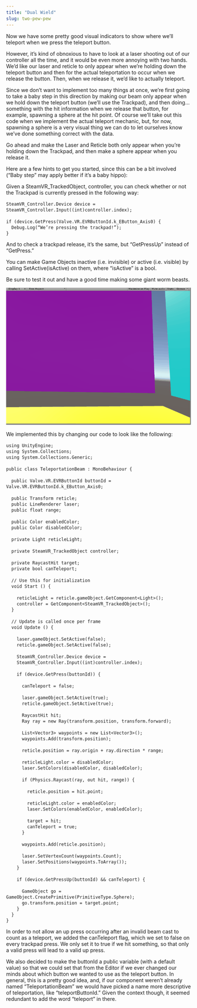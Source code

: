 ```yaml
---
title: "Dual Wield"
slug: two-pew-pew
---
```


Now we have some pretty good visual indicators to show where we’ll
teleport when we press the teleport button.

However, it’s kind of obnoxious to have to look at a laser shooting out
of our controller all the time, and it would be even more annoying with
two hands. We’d like our laser and reticle to only appear when we’re
holding down the teleport button and then for the actual teleportation
to occur when we release the button. Then, when we release it, we’d like
to actually teleport.

Since we don’t want to implement too many things at once, we’re first
going to take a baby step in this direction by making our beam only
appear when we hold down the teleport button (we’ll use the Trackpad),
and then doing… something with the hit information when we release that
button, for example, spawning a sphere at the hit point. Of course we’ll
take out this code when we implement the actual teleport mechanic, but,
for now, spawning a sphere is a very visual thing we can do to let
ourselves know we’ve done something correct with the data.

Go ahead and make the Laser and Reticle both only appear when you’re
holding down the Trackpad, and then make a sphere appear when you
release it.

Here are a few hints to get you started, since this can be a bit
involved (“Baby step” may apply better if it’s a baby hippo):

Given a SteamVR\_TrackedObject, controller, you can check whether or not
the Trackpad is currently pressed in the following way:

```
SteamVR_Controller.Device device = SteamVR_Controller.Input((int)controller.index);

if (device.GetPress(Valve.VR.EVRButtonId.k_EButton_Axis0) {
  Debug.Log(“We’re pressing the trackpad!”);
}
```

And to check a trackpad release, it’s the same, but “GetPressUp” instead
of “GetPress.”

You can make Game Objects inactive (i.e. invisible) or active (i.e.
visible) by calling SetActive(isActive) on them, where “isActive” is a
bool.

Be sure to test it out and have a good time making some giant worm
beasts.

![](../media/image31.gif)

We implemented this by changing our code to look like the following:

```
using UnityEngine;
using System.Collections;
using System.Collections.Generic;

public class TeleportationBeam : MonoBehaviour {

  public Valve.VR.EVRButtonId buttonId = Valve.VR.EVRButtonId.k_EButton_Axis0;

  public Transform reticle;
  public LineRenderer laser;
  public float range;

  public Color enabledColor;
  public Color disabledColor;

  private Light reticleLight;

  private SteamVR_TrackedObject controller;

  private RaycastHit target;
  private bool canTeleport;

  // Use this for initialization
  void Start () {

    reticleLight = reticle.gameObject.GetComponent<Light>();
    controller = GetComponent<SteamVR_TrackedObject>();
  }

  // Update is called once per frame
  void Update () {

    laser.gameObject.SetActive(false);
    reticle.gameObject.SetActive(false);

    SteamVR_Controller.Device device =
    SteamVR_Controller.Input((int)controller.index);

    if (device.GetPress(buttonId)) {

      canTeleport = false;

      laser.gameObject.SetActive(true);
      reticle.gameObject.SetActive(true);

      RaycastHit hit;
      Ray ray = new Ray(transform.position, transform.forward);

      List<Vector3> waypoints = new List<Vector3>();
      waypoints.Add(transform.position);

      reticle.position = ray.origin + ray.direction * range;

      reticleLight.color = disabledColor;
      laser.SetColors(disabledColor, disabledColor);

      if (Physics.Raycast(ray, out hit, range)) {

        reticle.position = hit.point;

        reticleLight.color = enabledColor;
        laser.SetColors(enabledColor, enabledColor);

        target = hit;
        canTeleport = true;
      }

      waypoints.Add(reticle.position);

      laser.SetVertexCount(waypoints.Count);
      laser.SetPositions(waypoints.ToArray());
    }

    if (device.GetPressUp(buttonId) && canTeleport) {

      GameObject go = GameObject.CreatePrimitive(PrimitiveType.Sphere);
      go.transform.position = target.point;
    }
  }
}
```

In order to not allow an up press occurring after an invalid beam cast
to count as a teleport, we added the canTeleport flag, which we set to
false on every trackpad press. We only set it to true if we hit
something, so that only a valid press will lead to a valid up press.

We also decided to make the buttonId a public variable (with a default
value) so that we could set that from the Editor if we ever changed our
minds about which button we wanted to use as the teleport button. In
general, this is a pretty good idea, and, if our component weren’t
already named “TeleportationBeam” we would have picked a name more
descriptive of teleportation, like “teleportButtonId.” Given the context
though, it seemed redundant to add the word “teleport” in there.
